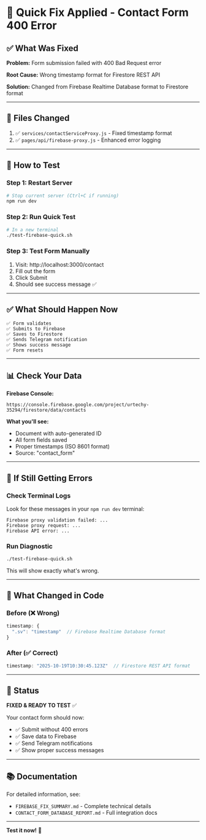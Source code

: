 # 🚀 Quick Fix Applied - Contact Form 400 Error

## ✅ What Was Fixed

**Problem:** Form submission failed with 400 Bad Request error

**Root Cause:** Wrong timestamp format for Firestore REST API

**Solution:** Changed from Firebase Realtime Database format to Firestore format

---

## 🔧 Files Changed

1. ✅ `services/contactServiceProxy.js` - Fixed timestamp format
2. ✅ `pages/api/firebase-proxy.js` - Enhanced error logging

---

## 🧪 How to Test

### Step 1: Restart Server

```bash
# Stop current server (Ctrl+C if running)
npm run dev
```

### Step 2: Run Quick Test

```bash
# In a new terminal
./test-firebase-quick.sh
```

### Step 3: Test Form Manually

1. Visit: http://localhost:3000/contact
2. Fill out the form
3. Click Submit
4. Should see success message ✅

---

## ✅ What Should Happen Now

```
✅ Form validates
✅ Submits to Firebase
✅ Saves to Firestore
✅ Sends Telegram notification
✅ Shows success message
✅ Form resets
```

---

## 📊 Check Your Data

**Firebase Console:**
```
https://console.firebase.google.com/project/urtechy-35294/firestore/data/contacts
```

**What you'll see:**
- Document with auto-generated ID
- All form fields saved
- Proper timestamps (ISO 8601 format)
- Source: "contact_form"

---

## 🐛 If Still Getting Errors

### Check Terminal Logs

Look for these messages in your `npm run dev` terminal:

```
Firebase proxy validation failed: ...
Firebase proxy request: ...
Firebase API error: ...
```

### Run Diagnostic

```bash
./test-firebase-quick.sh
```

This will show exactly what's wrong.

---

## 📝 What Changed in Code

### Before (❌ Wrong)
```javascript
timestamp: {
  ".sv": "timestamp"  // Firebase Realtime Database format
}
```

### After (✅ Correct)
```javascript
timestamp: "2025-10-19T10:30:45.123Z"  // Firestore REST API format
```

---

## 🎯 Status

**FIXED & READY TO TEST** ✅

Your contact form should now:
- ✅ Submit without 400 errors
- ✅ Save data to Firebase
- ✅ Send Telegram notifications
- ✅ Show proper success messages

---

## 📚 Documentation

For detailed information, see:
- `FIREBASE_FIX_SUMMARY.md` - Complete technical details
- `CONTACT_FORM_DATABASE_REPORT.md` - Full integration docs

---

**Test it now!** 🚀
